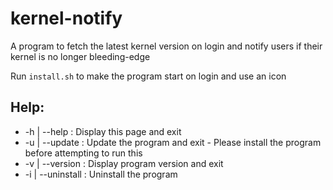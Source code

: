 # kernel-notify
A program to fetch the latest kernel version on login and notify users if their kernel is no longer bleeding-edge

Run `install.sh` to make the program start on login and use an icon

## Help:
* -h | --help      : Display this page and exit
* -u | --update    : Update the program and exit - Please install the program before attempting to run this
* -v | --version   : Display program version and exit
* -i | --uninstall : Uninstall the program
